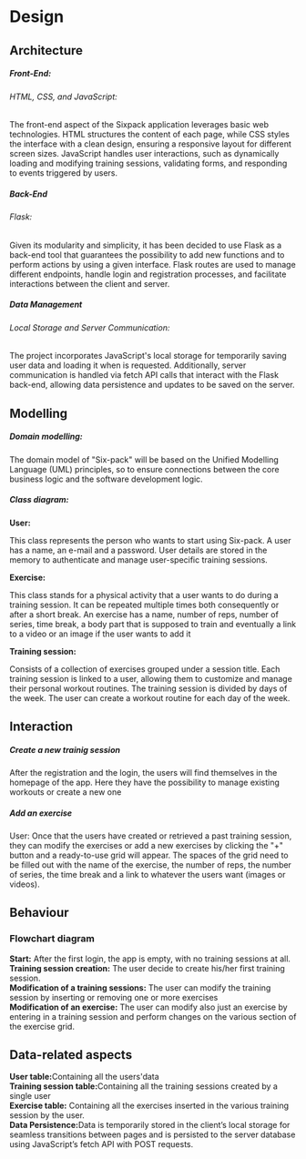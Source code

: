 <h1> Design </h1>

## Architecture 
<h5>Front-End:</h5>
<h6>HTML, CSS, and JavaScript:</h6>
<p> The front-end aspect of the Sixpack application leverages basic web technologies. HTML structures the content of each page, while CSS styles the interface with a clean design, ensuring a responsive layout for different screen sizes. JavaScript handles user interactions, such as dynamically loading and modifying training sessions, validating forms, and responding to events triggered by users.</p>

<h5>Back-End</h5>
<h6> Flask:</h6>
<p>Given its modularity and simplicity, it has been decided to use Flask as a back-end tool that guarantees the possibility to add new  functions and to perform actions by using a given interface. Flask routes are used to manage different endpoints, handle login and registration processes, and facilitate interactions between the client and server.</p>

<h5>Data Management</h5>
<h6>Local Storage and Server Communication:</h6>
<p>The project incorporates JavaScript's local storage for temporarily saving user data and loading it when is requested. Additionally, server communication is handled via fetch API calls that interact with the Flask back-end, allowing data persistence and updates to be saved on the server.</p>


## Modelling
<h5>Domain modelling:</h5>
<p>The domain model of "Six-pack" will be based on the Unified Modelling Language (UML) principles, so to ensure connections between the core business logic and the software development logic.
<h5>Class diagram:</h5>
<b>User:</b> <p> This class represents the person who wants to start using Six-pack. A user has a name, an e-mail and a password. User details are stored in the memory to authenticate and manage user-specific training sessions.</p>
<b>Exercise:</b> <p> This class stands for a physical activity that a user wants to do during a training session. It can be repeated multiple times both consequently or after a short break.
An exercise has a name, number of reps, number of series, time break, a body part that is supposed to train and eventually a link to a video or an image if the user wants to add it
</p>
<b>Training session:</b> <p> Consists of a collection of exercises grouped under a session title. Each training session is linked to a user, allowing them to customize and manage their personal workout routines. The training session is divided by days of the week. The user can create a workout routine for each day of the week.
</p>



## Interaction
<h5>Create a new trainig session</h5>
After the registration and the login, the users will find themselves in the homepage of the app.
Here they have the possibility to manage existing workouts or create a new one
<h5>Add an exercise</h5>
<p>User: Once that the users have created or retrieved a past training session, they can modify the exercises or add a new exercises by clicking the "+" button and a ready-to-use grid will appear.
The spaces of the grid need to be filled out with the name of the exercise, the number of reps, the number of series, the time break and a link to whatever the users want (images or videos).
</p>

## Behaviour
<h3>Flowchart diagram</h3>
<b>Start:</b> After the first login, the app is empty, with no training sessions at all.<br>
<b>Training session creation:</b> The user decide to create his/her first training session.<br>
<b>Modification of a training sessions:</b> The user can modify the training session by inserting or removing one or more exercises <br>
<b>Modification of an exercise:</b> The user can modify also just an exercise by entering in a training session and perform changes on the various section of the exercise grid. <br>

## Data-related aspects

<b>User table:</b>Containing all the users'data <br>
<b>Training session table:</b>Containing all the training sessions created by a single user<br>
<b>Exercise table:</b> Containing all the exercises inserted in the various training session by the user.<br>
<b>Data Persistence:</b>Data is temporarily stored in the client’s local storage for seamless transitions between pages and is persisted to the server database using JavaScript’s fetch API with POST requests.<br>


